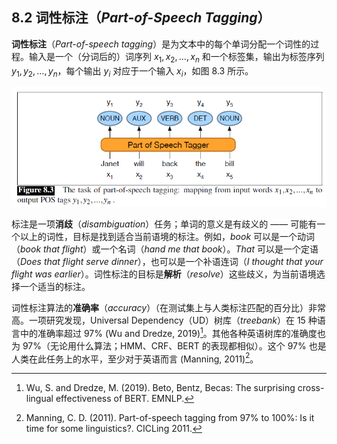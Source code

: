 ## 8.2 词性标注（*Part-of-Speech Tagging*）

**词性标注**（*Part-of-speech tagging*）是为文本中的每个单词分配一个词性的过程。输入是一个（分词后的）词序列 $x_1,x_2,\ldots,x_n$ 和一个标签集，输出为标签序列 $y_1,y_2,\ldots,y_n$，每个输出 $y_i$ 对应于一个输入 $x_i$，如图 8.3 所示。

![图 8.3](assets/fig8.3.png)

标注是一项**消歧**（*disambiguation*）任务；单词的意义是有歧义的 —— 可能有一个以上的词性，目标是找到适合当前语境的标注。例如，*book* 可以是一个动词（*book that flight*）或一个名词（*hand me that book*）。*That* 可以是一个定语（*Does that flight serve dinner*），也可以是一个补语连词（*I thought that your flight was earlier*）。词性标注的目标是**解析**（*resolve*）这些歧义，为当前语境选择一个适当的标注。

词性标注算法的**准确率**（*accuracy*）（在测试集上与人类标注匹配的百分比）非常高。一项研究发现，Universal Dependency（UD）树库（*treebank*）在 15 种语言中的准确率超过 97% (Wu and Dredze, 2019)[^1]。其他各种英语树库的准确度也为 97%（无论用什么算法；HMM、CRF、BERT 的表现都相似）。这个 97% 也是人类在此任务上的水平，至少对于英语而言 (Manning, 2011)[^2]。

[^1]: Wu, S. and Dredze, M. (2019). Beto, Bentz, Becas: The surprising cross-lingual effectiveness of BERT. EMNLP.  
[^2]: Manning, C. D. (2011). Part-of-speech tagging from 97% to 100%: Is it time for some linguistics?. CICLing 2011.

